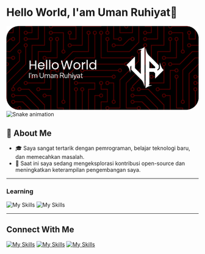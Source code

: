 <!--
**umnrhyt/umnrhyt** is a ✨ _special_ ✨ repository because its `README.md` (this file) appears on your GitHub profile.

Here are some ideas to get you started:

- 🔭 I’m currently working on ...
- 🌱 I’m currently learning ...
- 👯 I’m looking to collaborate on ...
- 🤔 I’m looking for help with ...[doc.github.com](https://docs.github.com/en)
- 💬 Ask me about ...
- 📫 How to reach me: ...
- 😄 Pronouns: ...
- ⚡ Fun fact: ...
-->


# Hello World, I'am Uman Ruhiyat👋

![Header](assets/img/umnrhyt-header.png)
![Snake animation](https://raw.githubusercontent.com/umnrhyt/umnrhyt/output/github-contribution-grid-snake-dark.svg)

## 🚀 About Me
- 🎓 Saya sangat tertarik dengan pemrograman, belajar teknologi baru, dan memecahkan masalah.
- 💼 Saat ini saya sedang mengeksplorasi kontribusi open-source dan meningkatkan keterampilan pengembangan saya.
<!--🌱 Sedang mempelajari **[teknologi atau topik yang sedang dipelajari]**.
- 📫 Hubungi saya di: [LinkedIn](https://www.linkedin.com/in/umnrhyt).
-->

---
### Learning
![My Skills](https://skillicons.dev/icons?i=html,css,js)
![My Skills](https://skillicons.dev/icons?i=py,bash,kali,linux,ubuntu,debian)

---
## Connect With Me 
[![My Skills](https://skillicons.dev/icons?i=github)]()
[![My Skills](https://skillicons.dev/icons?i=instagram)]()
[![My Skills](https://skillicons.dev/icons?i=linkedin)](#)
